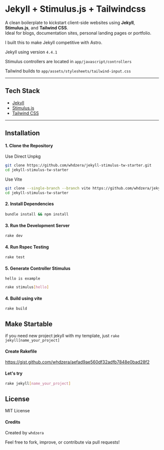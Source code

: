 # Jekyll + Stimulus.js + Tailwindcss

A clean boilerplate to kickstart client-side websites using **Jekyll**, **Stimulus.js**, and **Tailwind CSS**.  
Ideal for blogs, documentation sites, personal landing pages or portfolio.

I built this to make Jekyll competitive with Astro.

Jekyll using version `4.4.1`

Stimulus controllers are located in `app/javascript/controllers`

Tailwind builds to `app/assets/stylesheets/tailwind-input.css`

---

## Tech Stack

- [Jekyll](https://jekyllrb.com/)
- [Stimulus.js](https://stimulus.hotwired.dev/)
- [Tailwind CSS](https://tailwindcss.com/) 

---

## Installation

#### 1. Clone the Repository

Use Direct Unpkg
```bash
git clone https://github.com/whdzera/jekyll-stimulus-tw-starter.git
cd jekyll-stimulus-tw-starter
```

Use Vite
```bash
git clone --single-branch --branch vite https://github.com/whdzera/jekyll-stimulus-tw-starter.git
cd jekyll-stimulus-tw-starter
```

#### 2. Install Dependencies
```bash
bundle install && npm install
```

#### 3. Run the Development Server
```bash
rake dev
```

#### 4. Run Rspec Testing
```bash
rake test
```

#### 5. Generate Controller Stimulus
`hello is example`
```bash
rake stimulus[hello]
```

#### 4. Build using vite
```bash
rake build
```

## Make Startable
if you need new project jekyll with my template, just `rake jekyll[name_your_project]`

#### Create Rakefile 
https://gist.github.com/whdzera/aefad9ae560df32adfb7848e0bad28f2

#### Let's try
```bash
rake jekyll[name_your_project]
```

## License

MIT License

#### Credits

Created by `whdzera`

Feel free to fork, improve, or contribute via pull requests!